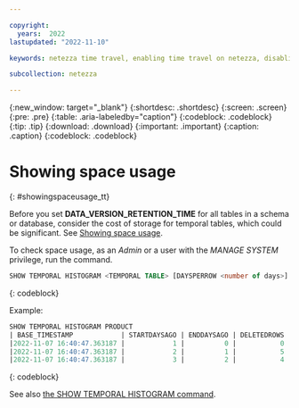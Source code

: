 ```yaml
---

copyright:
  years:  2022
lastupdated: "2022-11-10"

keywords: netezza time travel, enabling time travel on netezza, disabling time travel on netezza, enabling time travel, disabling time travel, time travel

subcollection: netezza

---
```


{:new_window: target="_blank"}
{:shortdesc: .shortdesc}
{:screen: .screen}
{:pre: .pre}
{:table: .aria-labeledby="caption"}
{:codeblock: .codeblock}
{:tip: .tip}
{:download: .download}
{:important: .important}
{:caption: .caption}
{:codeblock: .codeblock}

# Showing space usage
{: #showingspaceusage_tt}

Before you set **DATA_VERSION_RETENTION_TIME** for all tables in a schema or database, consider the cost of storage for temporal tables, which could be significant. See [Showing space usage](/docs/netezza?topic=netezza-showingspaceusage_tt).

To check space usage, as an *Admin* or a user with the *MANAGE SYSTEM* privilege, run the command.

```sql
SHOW TEMPORAL HISTOGRAM <TEMPORAL TABLE> [DAYSPERROW <number of days>]
```
{: codeblock}

Example:

```sql
SHOW TEMPORAL HISTOGRAM PRODUCT
| BASE_TIMESTAMP            | STARTDAYSAGO | ENDDAYSAGO | DELETEDROWS |  MBYTESUSED      | USAGEPERCENT   |
|2022-11-07 16:40:47.363187 |            1 |          0 |           0 |                0 |        0       |
|2022-11-07 16:40:47.363187 |            2 |          1 |           5 | 0.14423076923077 | 38.461538461538|
|2022-11-07 16:40:47.363187 |            3 |          2 |           4 | 0.11029411764706 | 29.411764705882|
```
{: codeblock}

See also [the SHOW TEMPORAL HISTOGRAM command](https://www.ibm.com/docs/en/netezza?topic=reference-show-temporal-histogram).

